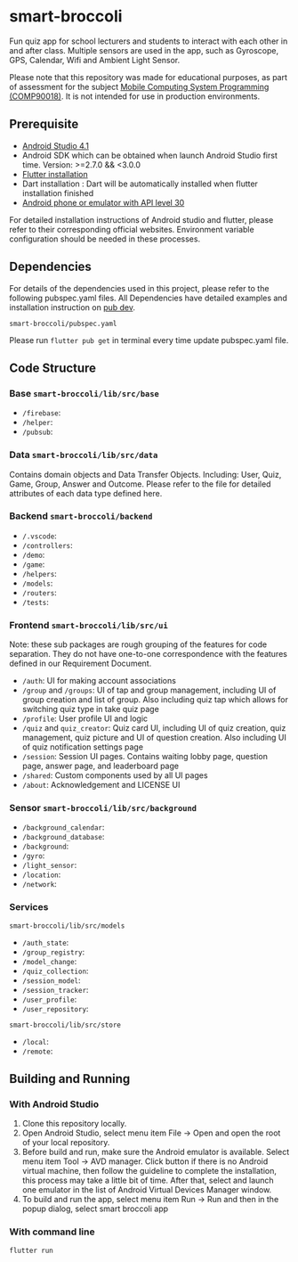 # smart-broccoli

Fun quiz app for school lecturers and students to interact with each other in and after class. Multiple sensors are used in the app, such as Gyroscope, GPS, Calendar, Wifi and Ambient Light Sensor. 

Please note that this repository was made for educational purposes, as part of assessment for the subject [Mobile Computing System Programming (COMP90018)](https://handbook.unimelb.edu.au/2020/subjects/comp90018). It is not intended for use in production environments.

## Prerequisite
* [Android Studio 4.1](https://developer.android.com/studio)
* Android SDK which can be obtained when launch Android Studio first time. Version: >=2.7.0 && <3.0.0
* [Flutter installation](https://flutter.dev/docs/get-started/install)
* Dart installation : Dart will be automatically installed when flutter installation finished
* [Android phone or emulator with API level 30](https://developer.android.com/studio/run/managing-avds)

For detailed installation instructions of Android studio and flutter, please refer to their corresponding official websites. Environment variable configuration should be needed in these processes.

## Dependencies
For details of the dependencies used in this project, please refer to the following pubspec.yaml files. All Dependencies have detailed examples and installation instruction on [pub dev](https://pub.dev).

```
smart-broccoli/pubspec.yaml
```

Please run ```flutter pub get``` in terminal every time update pubspec.yaml file. 

## Code Structure
### Base ```smart-broccoli/lib/src/base```
* ```/firebase```: 
* ```/helper```: 
* ```/pubsub```: 

### Data ```smart-broccoli/lib/src/data```
Contains domain objects and Data Transfer Objects. Including: User, Quiz, Game, Group, Answer and Outcome. Please refer to the file for detailed attributes of each data type defined here.

### Backend ```smart-broccoli/backend```
* ```/.vscode```: 
* ```/controllers```: 
* ```/demo```: 
* ```/game```: 
* ```/helpers```: 
* ```/models```:
* ```/routers```: 
* ```/tests```: 

### Frontend ```smart-broccoli/lib/src/ui```
Note: these sub packages are rough grouping of the features for code separation. They do not have one-to-one correspondence with the features defined in our Requirement Document.

* ```/auth```: UI for making account associations
* ```/group``` and ```/groups```: UI of tap and group management, including UI of group creation and list of group. Also including quiz tap which allows for switching quiz type in take quiz page
* ```/profile```:  User profile UI and logic 
* ```/quiz``` and ```quiz_creator```: Quiz card UI, including UI of quiz creation, quiz management, quiz picture and UI of question creation. Also including UI of quiz notification settings page
* ```/session```: Session UI pages. Contains waiting lobby page, question page, answer page, and leaderboard page
* ```/shared```: Custom components used by all UI pages
* ```/about```: Acknowledgement and LICENSE UI

### Sensor ```smart-broccoli/lib/src/background```
* ```/background_calendar```: 
* ```/background_database```: 
* ```/background```: 
* ```/gyro```: 
* ```/light_sensor```: 
* ```/location```:
* ```/network```: 

### Services 
```
smart-broccoli/lib/src/models
```
* ```/auth_state```: 
* ```/group_registry```: 
* ```/model_change```: 
* ```/quiz_collection```: 
* ```/session_model```: 
* ```/session_tracker```:
* ```/user_profile```: 
* ```/user_repository```: 

```
smart-broccoli/lib/src/store
```
* ```/local```: 
* ```/remote```: 

## Building and Running
### With Android Studio
1. Clone this repository locally.
2. Open Android Studio, select menu item File -> Open and open the root of your local repository.
3. Before build and run, make sure the Android emulator is available. Select menu item Tool -> AVD manager. Click <create virtual device> button if there is no Android virtual machine, then follow the guideline to complete the installation, this process may take a little bit of time. After that, select and launch one emulator in the list of Android Virtual Devices Manager window. 
4. To build and run the app, select menu item Run -> Run and then in the popup dialog, select smart broccoli app

### With command line

```
flutter run
```
